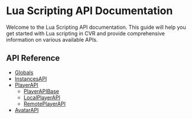 # Lua Scripting API Documentation

Welcome to the Lua Scripting API documentation. This guide will help you get started with Lua scripting in CVR and
provide comprehensive information on various available APIs.

## API Reference

- [Globals](globals.md)
- [InstancesAPI](instances-api.md)
- [PlayerAPI](player-api.md)
  - [PlayerAPIBase](player-api-base.md)
  - [LocalPlayerAPI](player-api-local.md)
  - [RemotePlayerAPI](player-api-remote.md)
- [AvatarAPI](avatar-api.md)
